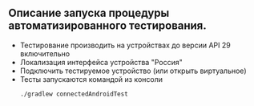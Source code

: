 ## Описание запуска процедуры автоматизированного тестирования.
- Тестирование производить на устройствах до версии API 29 включительно
- Локализация интерфейса устройства "Россия"
- Подключить тестируемое устройство (или открыть виртуальное)
- Тесты запускаются командой из консоли
  ```console
  ./gradlew connectedAndroidTest
  ```
